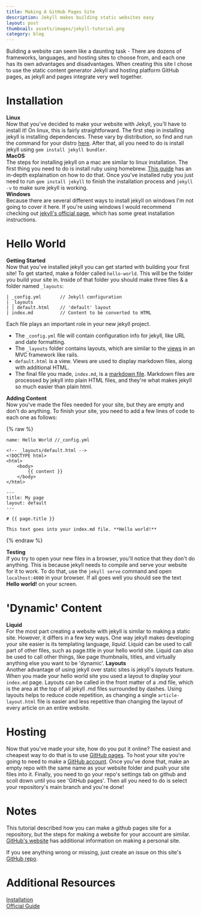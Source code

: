 ```yaml
---
title: Making A GitHub Pages Site
description: Jekyll makes building static websites easy
layout: post
thumbnail: assets/images/jekyll-tutorial.png
category: blog
---
```

Building a website can seem like a daunting task - There are dozens of frameworks, languages, and hosting sites to choose from, and each one has its own advantages and disadvantages. When creating this site I chose to use the static content generator Jekyll and hosting platform GitHub pages, as jekyll and pages integrate very well together.

# Installation
**Linux**\
Now that you've decided to make your website with Jekyll, you'll have to install it! On linux, this is fairly straightforward. The first step in installing jekyll is installing dependencies. These vary by distribution, so find and run the command for your distro [here](https://jekyllrb.com/docs/installation/other-linux/). After that, all you need to do is install jekyll using `gem install jekyll bundler`.
\
**MacOS**\
The steps for installing jekyll on a mac are similar to linux installation. The first thing you need to do is install ruby using homebrew. [This guide](https://www.moncefbelyamani.com/how-to-install-xcode-homebrew-git-rvm-ruby-on-mac/) has an in-depth explaination on how to do that. Once you've installed ruby you just need to run `gem install jekyll` to finish the installation process and `jekyll -v` to make sure jekyll is working.
\
**Windows**\
Because there are several different ways to install jekyll on windows I'm not going to cover it here. If you're using windows I would recommend checking out [jekyll's official page](https://jekyllrb.com/docs/installation/windows/), which has some great installation instructions.

# Hello World
**Getting Started**\
Now that you've installed jekyll you can get started with building your first site! To get started, make a folder called `hello-world`. This will be the folder you build your site in. Inside of that folder you should make three files & a folder named `_layouts`:

```
| _config.yml       // Jekyll configuration
| _layouts
| | default.html    // 'default' layout
| index.md          // Content to be converted to HTML
```

Each file plays an important role in your new jekyll project.
* The `_config.yml` file will contain configuration info for jekyll, like URL and date formatting.
* The `_layouts` folder contains layouts, which are similar to the [views](https://en.wikipedia.org/wiki/Model%E2%80%93view%E2%80%93controller) in an MVC framework like rails.
* `default.html` is a view. Views are used to display markdown files, along with additional HTML.
* The final file you made, `index.md`, is a [markdown file](https://learnxinyminutes.com/docs/markdown/). Markdown files are processed by jekyll into plain HTML files, and they're what makes jekyll so much easier than plain html.

**Adding Content**\
Now you've made the files needed for your site, but they are empty and don't do anything. To finish your site, you need to add a few lines of code to each one as follows:

{% raw %}
```
name: Hello World //_config.yml
```
```
<!-- _layouts/default.html -->
<!DOCTYPE html>
<html>
    <body>
        {{ content }}
    </body>
</html>
```
```
---
title: My page
layout: default
---

# {{ page.title }}

This text goes into your index.md file. **Hello world!**
```
{% endraw %}

**Testing**\
If you try to open your new files in a browser, you'll notice that they don't do anything. This is because jekyll needs to compile and serve your website for it to work. To do that, use the `jekyll serve` command and open `localhost:4000` in your browser. If all goes well you should see the text **Hello world!** on your screen.

# 'Dynamic' Content
**Liquid**\
For the most part creating a website with jekyll is similar to making a static site. However, it differs in a few key ways. One way jekyll makes developing your site easier is its templating language, *liquid*. Liquid can be used to call part of other files, such as page.title in your hello world site. Liquid can also be used to call other things, like page thumbnails, titles, and virtually anything else you want to be 'dynamic'.
**Layouts**\
Another advantage of using jekyll over static sites is jekyll's *layouts* feature. When you made your hello world site you used a layout to display your `index.md` page. Layouts can be called in the front matter of a .md file, which is the area at the top of all jekyll .md files surrounded by dashes. Using layouts helps to reduce code repetition, as changing a single `article-layout.html` file is easier and less repetitive than changing the layout of every article on an entire website.

# Hosting
Now that you've made your site, how do you put it online? The easiest and cheapest way to do that is to use [GitHub pages](https://pages.github.com/). To host your site you're going to need to make a [GitHub account](github.com/). Once you've done that, make an empty repo with the same name as your website folder and push your site files into it. Finally, you need to go your repo's settings tab on github and scoll down until you see 'GitHub pages'. Then all you need to do is select your repository's main branch and you're done!

# Notes
This tutorial described how you can make a github pages site for a repository, but the steps for making a website for your account are similar. [GitHub's website](https://pages.github.com/) has additional information on making a personal site.

If you see anything wrong or missing, just create an issue on this site's [GitHub repo](https://github.com/owen-laney/owen-laney.github.io).

# Additional Resources
[Installation](https://jekyllrb.com/docs/installation/)\
[Official Guide](https://jekyllrb.com/tutorials/convert-site-to-jekyll/)
